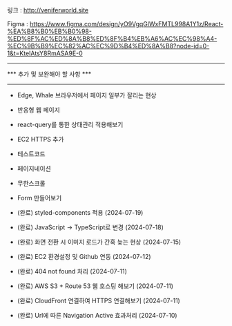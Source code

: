 링크 : http://veniferworld.site

Figma : https://www.figma.com/design/yO9VgqGlWxFMTL998A1Y1z/React-%EA%B8%B0%EB%B0%98-%ED%8F%AC%ED%8A%B8%ED%8F%B4%EB%A6%AC%EC%98%A4-%EC%9B%B9%EC%82%AC%EC%9D%B4%ED%8A%B8?node-id=0-1&t=KteIAtsY8RmASA9E-0

***
*** 추가 및 보완해야 할 사항 ***
***

- Edge, Whale 브라우저에서 페이지 일부가 잘리는 현상
- 반응형 웹 페이지
- react-query를 통한 상태관리 적용해보기
- EC2 HTTPS 추가
- 테스트코드
- 페이지네이션
- 무한스크롤
- Form 만들어보기

- (완료) styled-components 적용 (2024-07-19)
- (완료) JavaScript -> TypeScript로 변경 (2024-07-18)
- (완료) 화면 전환 시 이미지 로드가 간혹 늦는 현상 (2024-07-15)
- (완료) EC2 환경설정 및 Github 연동 (2024-07-12)
- (완료) 404 not found 처리 (2024-07-11)
- (완료) AWS S3 + Route 53 웹 호스팅 해보기 (2024-07-11)
- (완료) CloudFront 연결하여 HTTPS 연결해보기 (2024-07-11)
- (완료) Url에 따른 Navigation Active 효과처리 (2024-07-10)

